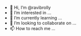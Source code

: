 - 👋 Hi, I’m @ravibrolly
- 👀 I’m interested in ...
- 🌱 I’m currently learning ...
- 💞️ I’m looking to collaborate on ...
- 📫 How to reach me ...

<!---
ravibrolly/ravibrolly is a ✨ special ✨ repository because its `README.md` (this file) appears on your GitHub profile.
You can click the Preview link to take a look at your changes.
--->
